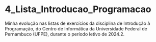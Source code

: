 # 4_Lista_Introducao_Programacao
Minha evolução nas listas de exercícios da disciplina de Introdução à Programação, do Centro de Informática da Universidade Federal de Pernambuco (UFPE), durante o período letivo de 2024.2.
